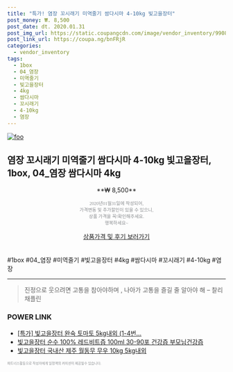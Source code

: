 ```yaml
--- 
title: "특가! 염장 꼬시래기 미역줄기 쌈다시마 4-10kg 빛고을장터" 
post_money: ₩. 8,500 
post_date: dt. 2020.01.31 
post_img_url: https://static.coupangcdn.com/image/vendor_inventory/9908/5d67af4530a98ce3dd526acd62170d0d2c9189fdea1968b682e4eadaf44d.jpg 
post_link_url: https://coupa.ng/bnFRjR 
categories: 
  - vendor_inventory 
tags: 
  - 1box 
  - 04_염장 
  - 미역줄기 
  - 빛고을장터 
  - 4kg 
  - 쌈다시마 
  - 꼬시래기 
  - 4-10kg 
  - 염장 
--- 
```

[![foo](https://static.coupangcdn.com/image/vendor_inventory/9908/5d67af4530a98ce3dd526acd62170d0d2c9189fdea1968b682e4eadaf44d.jpg)](https://coupa.ng/bnFRjR) 

## 염장 꼬시래기 미역줄기 쌈다시마 4-10kg 빛고을장터, 1box, 04_염장 쌈다시마 4kg 
<p style="text-align: center;">**₩ 8,500**</p> 
<p style="text-align: center;"><span style="color: #898c8f; font-family: Georgia,Times,serif; font-size: 0.75em;">2020년01월31일에 작성되어, <br>가격변동 및 추가할인이 있을 수 있으니,<br> 상품 가격을 꼭!확인해주세요.<br>행복하세요~</span> 
</p>	 
<div markdown="0" style="text-align: center;"><a href="https://coupa.ng/bnFRjR" class="btn btn--success">상품가격 및 후기 보러가기</a></div> 
<br><br> 
  #1box #04_염장 #미역줄기 #빛고을장터 #4kg #쌈다시마 #꼬시래기 #4-10kg #염장 
<hr> 

> 진정으로 웃으려면 고통을 참아야하며 , 나아가 고통을 즐길 줄 알아야 해 – 찰리 채플린 


### POWER LINK

* <a href="https://blog.naver.com/sakai111/221788858211" target="_blank">[특가] 빛고을장터 완숙 토마토 5kg내외 (1-4번...</a>
* <a href="https://blog.naver.com/an0733/221784596860" target="_blank">빛고을장터 순수 100% 레드비트즙 100ml 30-90포 건강즙 부모님건강즙</a>
* <a href="https://blog.naver.com/fasyy4321/221790762847" target="_blank">빛고을장터 국내산 제주 월동무 무우 10kg 5kg내외</a>

<span style="color: #898c8f; font-family: Georgia,Times,serif; font-size: 0.55em;">파트너스활동으로 작성자에게 일정액의 커미션이 제공될수 있습니다.</span> 
